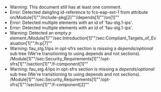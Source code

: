 * Warning: This document still has at least one comment.
* Error: Detected dangling id-reference to fcs-eap-ext-1 from attribute
        on/Module[1]""/include-pkg[2]""/depends[1]""/on[1]""
* Error: Detected multiple elements with an id of 'fau-stg.1-ips'.
* Error: Detected multiple elements with an id of 'fau-stg.1-ips'.
* Warning: Detected an empty _p_ element./Module[1]""/sec:Introduction[1]""/sec:Compliant_Targets_of_Evaluation[1]""/h:p[7]""
* Warning: fau_stg.1/ips in opt-sfrs section is missing a _depends_/_optional_ sub tree (We're transitioning to using depends and not sections). /Module[1]""/sec:Security_Requirements[1]""/opt-sfrs[1]""/section[1]""/f-component[1]""
* Warning: fau_stg.4/ips in opt-sfrs section is missing a _depends_/_optional_ sub tree (We're transitioning to using depends and not sections). /Module[1]""/sec:Security_Requirements[1]""/opt-sfrs[1]""/section[1]""/f-component[2]""
